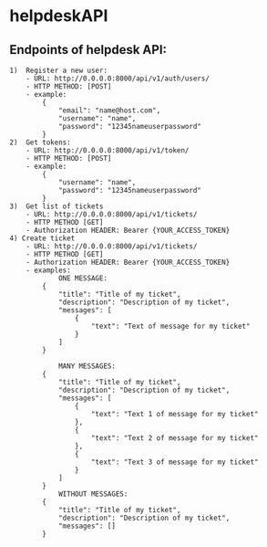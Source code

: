 # helpdeskAPI

## Endpoints of helpdesk API:
    1)  Register a new user:
        - URL: http://0.0.0.0:8000/api/v1/auth/users/
        - HTTP METHOD: [POST]
        - example:
            {
                "email": "name@host.com",
                "username": "name",
                "password": "12345nameuserpassword"
            }
    2)  Get tokens:
        - URL: http://0.0.0.0:8000/api/v1/token/
        - HTTP METHOD: [POST]
        - example:
            {
                "username": "name",
                "password": "12345nameuserpassword"
            }
    3)  Get list of tickets
        - URL: http://0.0.0.0:8000/api/v1/tickets/
        - HTTP METHOD [GET]
        - Authorization HEADER: Bearer {YOUR_ACCESS_TOKEN}
    4) Create ticket
        - URL: http://0.0.0.0:8000/api/v1/tickets/
        - HTTP METHOD [GET]
        - Authorization HEADER: Bearer {YOUR_ACCESS_TOKEN}
        - examples:
                ONE MESSAGE:
            {
                "title": "Title of my ticket",
                "description": "Description of my ticket",
                "messages": [
                    {
                        "text": "Text of message for my ticket"
                    }
                ]
            }
                
                MANY MESSAGES:
            {
                "title": "Title of my ticket",
                "description": "Description of my ticket",
                "messages": [    
                    {
                        "text": "Text 1 of message for my ticket"
                    },
                    {
                        "text": "Text 2 of message for my ticket"
                    },
                    {
                        "text": "Text 3 of message for my ticket"
                    }
                ]
            }
                WITHOUT MESSAGES:
            {
                "title": "Title of my ticket",
                "description": "Description of my ticket",
                "messages": []
            }
